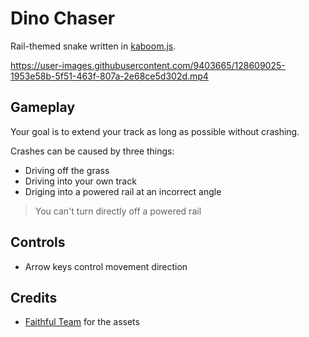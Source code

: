 [kaboom.js]: https://kaboomjs.com/

# Dino Chaser

Rail-themed snake written in [kaboom.js][kaboom.js].

https://user-images.githubusercontent.com/9403665/128609025-1953e58b-5f51-463f-807a-2e68ce5d302d.mp4

## Gameplay

Your goal is to extend your track as long as possible without crashing.

Crashes can be caused by three things:

- Driving off the grass
- Driving into your own track
- Driging into a powered rail at an incorrect angle

> You can't turn directly off a powered rail

## Controls

- Arrow keys control movement direction

## Credits

[Faithful Team]: https://faithful.team/faithful-1-17/

- [Faithful Team][Faithful Team] for the assets
